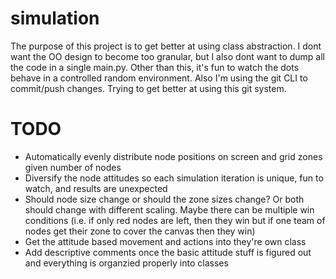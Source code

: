 # simulation
The purpose of this project is to get better at using class abstraction. I dont want the OO design to become too granular, but I also dont want to dump all the code in a single main.py. Other than this, it's fun to watch the dots behave in a controlled random environment. Also I'm using the git CLI to commit/push changes. Trying to get better at using this git system.

# TODO
- Automatically evenly distribute node positions on screen and grid zones given number of nodes
- Diversify the node attitudes so each simulation iteration is unique, fun to watch, and results are unexpected
- Should node size change or should the zone sizes change? Or both should change with different scaling. Maybe there can be multiple win conditions (i.e. if only red nodes are left, then they win but if one team of nodes get their zone to cover the canvas then they win)
- Get the attitude based movement and actions into they're own class
- Add descriptive comments once the basic attitude stuff is figured out and everything is organzied properly into classes